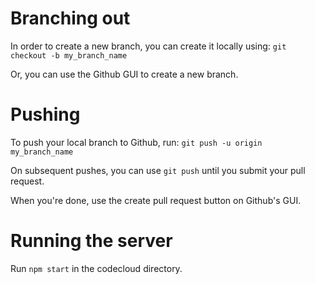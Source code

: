 # Branching out
In order to create a new branch, you can create it locally using: ``git checkout -b my_branch_name``

Or, you can use the Github GUI to create a new branch. 

# Pushing
To push your local branch to Github, run: ``git push -u origin my_branch_name``

On subsequent pushes, you can use ``git push`` until you submit your pull request.

When you're done, use the create pull request button on Github's GUI.

# Running the server
Run ``npm start`` in the codecloud directory.
